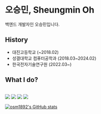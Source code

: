 # 오승민, Sheungmin Oh
백엔드 개발자인 오승민입니다.

## History
- 대진고등학교 (~2018.02)
- 성결대학교 컴퓨터공학과 (2018.03~2024.02)
- 한국전자기술연구원 (2022.03~)

## What I do?
</br>
<img src="https://img.shields.io/badge/JavaScript-F7DF1E?style=flat-square&logo=JavaScript&logoColor=white"/>
<img src="https://img.shields.io/badge/MariaDB-003545?style=flat-square&logo=MariaDB&logoColor=white"/>
<img src="https://img.shields.io/badge/Rust-000000?style=flat-square&logo=rust&logoColor=white"/>
<img src="https://img.shields.io/badge/Python-3776AB?style=flat-square&logo=python&logoColor=white"/>

[![osm1892's GitHub stats](https://github-readme-stats.vercel.app/api?username=osm1892&count_private=true&show_icons=true&)](https://github.com/anuraghazra/github-readme-stats)
